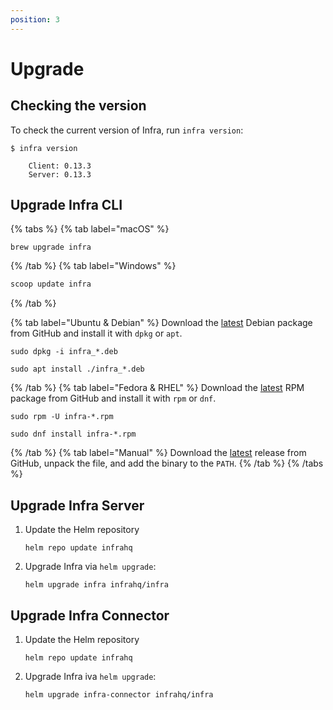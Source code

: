 ```yaml
---
position: 3
---
```


# Upgrade

## Checking the version

To check the current version of Infra, run `infra version`:

```
$ infra version

    Client: 0.13.3
    Server: 0.13.3
```

## Upgrade Infra CLI

{% tabs %}
{% tab label="macOS" %}
```
brew upgrade infra
```
{% /tab %}
{% tab label="Windows" %}
```powershell
scoop update infra
```
{% /tab %}

{% tab label="Ubuntu & Debian" %}
Download the [latest][1] Debian package from GitHub and install it with `dpkg` or `apt`.
```
sudo dpkg -i infra_*.deb
```
```
sudo apt install ./infra_*.deb
```
{% /tab %}
{% tab label="Fedora & RHEL" %}
Download the [latest][1] RPM package from GitHub and install it with `rpm` or `dnf`.
```
sudo rpm -U infra-*.rpm
```
```
sudo dnf install infra-*.rpm
```
{% /tab %}
{% tab label="Manual" %}
Download the [latest][1] release from GitHub, unpack the file, and add the binary to the `PATH`.
{% /tab %}
{% /tabs %}

[1]: https://github.com/infrahq/infra/releases/latest

## Upgrade Infra Server

1. Update the Helm repository

    ```
    helm repo update infrahq
    ```

2. Upgrade Infra via `helm upgrade`:

    ```
    helm upgrade infra infrahq/infra
    ```

## Upgrade Infra Connector

1. Update the Helm repository

    ```
    helm repo update infrahq
    ```

2. Upgrade Infra iva `helm upgrade`:

    ```
    helm upgrade infra-connector infrahq/infra
    ```

